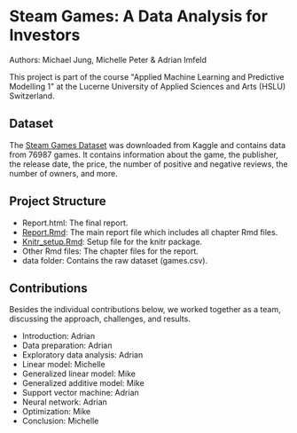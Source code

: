 # Steam Games: A Data Analysis for Investors

Authors: Michael Jung, Michelle Peter & Adrian Imfeld

This project is part of the course "Applied Machine Learning and Predictive Modelling 1" at the Lucerne University of Applied Sciences and Arts (HSLU) Switzerland.

## Dataset

The [Steam Games Dataset](https://www.kaggle.com/datasets/fronkongames/steam-games-dataset) was downloaded from Kaggle and contains data from 76987 games. It contains information about the game, the publisher, the release date, the price, the number of positive and negative reviews, the number of owners, and more.

## Project Structure

- Report.html: The final report.
- [Report.Rmd](Report.Rmd): The main report file which includes all chapter Rmd files.
- [Knitr_setup.Rmd](Knitr_setup.Rmd): Setup file for the knitr package.
- Other Rmd files: The chapter files for the report.
- data folder: Contains the raw dataset (games.csv).

## Contributions

Besides the individual contributions below, we worked together as a team, discussing the approach, challenges, and results.

- Introduction: Adrian
- Data preparation: Adrian
- Exploratory data analysis: Adrian
- Linear model: Michelle
- Generalized linear model: Mike
- Generalized additive model: Mike
- Support vector machine: Adrian
- Neural network: Adrian
- Optimization: Mike
- Conclusion: Michelle
